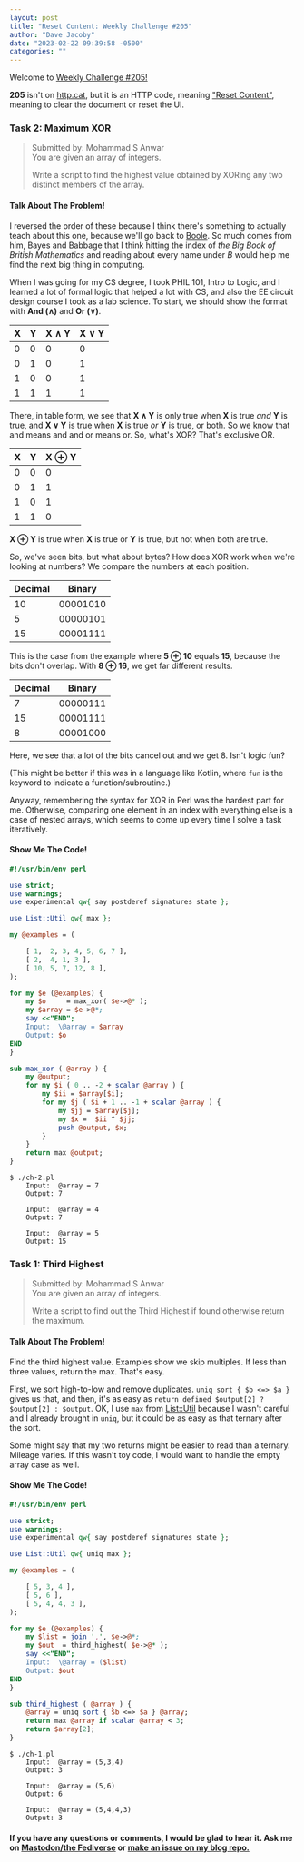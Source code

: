 ```yaml
---
layout: post
title: "Reset Content: Weekly Challenge #205"
author: "Dave Jacoby"
date: "2023-02-22 09:39:58 -0500"
categories: ""
---
```


Welcome to [Weekly Challenge #205!](https://theweeklychallenge.org/blog/perl-weekly-challenge-205/)

**205** isn't on [http.cat](https://http.cat/), but it is an HTTP code, meaning ["Reset Content"](https://developer.mozilla.org/en-US/docs/Web/HTTP/Status/205), meaning to clear the document or reset the UI.

### Task 2: Maximum XOR

> Submitted by: Mohammad S Anwar  
> You are given an array of integers.
>
> Write a script to find the highest value obtained by XORing any two distinct members of the array.

#### Talk About The Problem!

I reversed the order of these because I think there's something to actually teach about this one, because we'll go back to [Boole](https://en.wikipedia.org/wiki/George_Boole). So much comes from him, Bayes and Babbage that I think hitting the index of _the Big Book of British Mathematics_ and reading about every name under _B_ would help me find the next big thing in computing.

When I was going for my CS degree, I took PHIL 101, Intro to Logic, and I learned a lot of formal logic that helped a lot with CS, and also the EE circuit design course I took as a lab science. To start, we should show the format with **And (&and;)** and **Or (&or;)**.

| X   | Y   | X &and; Y | X &or; Y |
| --- | --- | --------- | -------- |
| 0   | 0   | 0         | 0        |
| 0   | 1   | 0         | 1        |
| 1   | 0   | 0         | 1        |
| 1   | 1   | 1         | 1        |

There, in table form, we see that **X &and; Y** is only true when **X** is true _and_ **Y** is true, and **X &or; Y** is true when **X** is true _or_ **Y** is true, or both. So we know that and means and and or means or. So, what's XOR? That's exclusive OR.

| X   | Y   | X &oplus; Y |
| --- | --- | ----------- |
| 0   | 0   | 0           |
| 0   | 1   | 1           |
| 1   | 0   | 1           |
| 1   | 1   | 0           |

**X &oplus; Y** is true when **X** is true or **Y** is true, but not when both are true.

So, we've seen bits, but what about bytes? How does XOR work when we're looking at numbers? We compare the numbers at each position.

| Decimal | Binary   |
| ------- | -------- |
| 10      | 00001010 |
| 5       | 00000101 |
| 15      | 00001111 |

This is the case from the example where **5 &oplus; 10** equals **15**, because the bits don't overlap. With **8 &oplus; 16**, we get far different results.

| Decimal | Binary   |
| ------- | -------- |
| 7       | 00000111 |
| 15      | 00001111 |
| 8       | 00001000 |

Here, we see that a lot of the bits cancel out and we get 8. Isn't logic fun?

(This might be better if this was in a language like Kotlin, where  `fun` is the keyword to indicate a function/subroutine.)

Anyway, remembering the syntax for XOR in Perl was the hardest part for me. Otherwise, comparing one element in an index with everything else is a case of nested arrays, which seems to come up every time I solve a task iteratively.

#### Show Me The Code!

```perl
#!/usr/bin/env perl

use strict;
use warnings;
use experimental qw{ say postderef signatures state };

use List::Util qw{ max };

my @examples = (

    [ 1,  2, 3, 4, 5, 6, 7 ],
    [ 2,  4, 1, 3 ],
    [ 10, 5, 7, 12, 8 ],
);

for my $e (@examples) {
    my $o     = max_xor( $e->@* );
    my $array = $e->@*;
    say <<"END";
    Input:  \@array = $array
    Output: $o
END
}

sub max_xor ( @array ) {
    my @output;
    for my $i ( 0 .. -2 + scalar @array ) {
        my $ii = $array[$i];
        for my $j ( $i + 1 .. -1 + scalar @array ) {
            my $jj = $array[$j];
            my $x =  $ii ^ $jj;
            push @output, $x;
        }
    }
    return max @output;
}
```

```text
$ ./ch-2.pl 
    Input:  @array = 7
    Output: 7

    Input:  @array = 4
    Output: 7

    Input:  @array = 5
    Output: 15
```

### Task 1: Third Highest

> Submitted by: Mohammad S Anwar  
> You are given an array of integers.
>
> Write a script to find out the Third Highest if found otherwise return the maximum.

#### Talk About The Problem!

Find the third highest value. Examples show we skip multiples. If less than three values, return the max. That's easy.

First, we sort high-to-low and remove duplicates. `uniq sort { $b <=> $a }` gives us that, and then, it's as easy as `return defined $output[2] ? $output[2] : $output`. OK, I use `max` from [List::Util](https://metacpan.org/pod/List::Util) because I wasn't careful and I already brought in `uniq`, but it could be as easy as that ternary after the sort.

Some might say that my two returns might be easier to read than a ternary. Mileage varies. If this wasn't toy code, I would want to handle the empty array case as well.

#### Show Me The Code!

```perl
#!/usr/bin/env perl

use strict;
use warnings;
use experimental qw{ say postderef signatures state };

use List::Util qw{ uniq max };

my @examples = (

    [ 5, 3, 4 ],
    [ 5, 6 ],
    [ 5, 4, 4, 3 ],
);

for my $e (@examples) {
    my $list = join ',', $e->@*;
    my $out  = third_highest( $e->@* );
    say <<"END";
    Input:  \@array = ($list)
    Output: $out
END
}

sub third_highest ( @array ) {
    @array = uniq sort { $b <=> $a } @array;
    return max @array if scalar @array < 3;
    return $array[2];
}
```

```text
$ ./ch-1.pl 
    Input:  @array = (5,3,4)
    Output: 3

    Input:  @array = (5,6)
    Output: 6

    Input:  @array = (5,4,4,3)
    Output: 3
```

#### If you have any questions or comments, I would be glad to hear it. Ask me on [Mastodon/the Fediverse](https://mastodon.xyz/@jacobydave) or [make an issue on my blog repo.](https://github.com/jacoby/jacoby.github.io)
